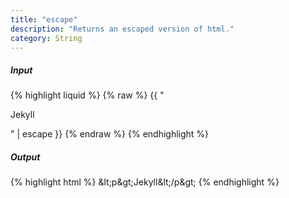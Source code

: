 ```yaml
---
title: "escape"
description: "Returns an escaped version of html."
category: String
---
```

##### Input
{% highlight liquid %}
{% raw %}
{{ "<p>Jekyll</p>" | escape }}
{% endraw %}
{% endhighlight %}

##### Output

{% highlight html %}
&amp;lt;p&amp;gt;Jekyll&amp;lt;/p&amp;gt;
{% endhighlight %}
